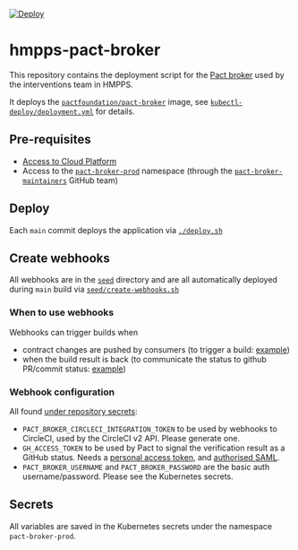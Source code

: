 [![Deploy](https://github.com/ministryofjustice/hmpps-pact-broker/actions/workflows/publish.yml/badge.svg)](https://github.com/ministryofjustice/hmpps-pact-broker/actions/workflows/publish.yml)

# hmpps-pact-broker

This repository contains the deployment script for the [Pact broker](https://docs.pact.io/pact_broker)
used by the interventions team in HMPPS.

It deploys the [`pactfoundation/pact-broker`](https://hub.docker.com/r/pactfoundation/pact-broker) image,
see [`kubectl-deploy/deployment.yml`](kubectl-deploy/deployment.yml) for details.

## Pre-requisites

- [Access to Cloud Platform](https://user-guide.cloud-platform.service.justice.gov.uk/documentation/getting-started/kubectl-config.html#authentication)
- Access to the [`pact-broker-prod`](https://github.com/ministryofjustice/cloud-platform-environments/tree/8eef196708c5fd07c3fe1ba1fe2f95dbcefcb567/namespaces/live-1.cloud-platform.service.justice.gov.uk/pact-broker-prod) namespace
  (through the [`pact-broker-maintainers`](https://github.com/orgs/ministryofjustice/teams/pact-broker-maintainers) GitHub team)

## Deploy

Each `main` commit deploys the application via [`./deploy.sh`](./deploy.sh)

## Create webhooks

All webhooks are in the [`seed`](./seed) directory and are all automatically deployed
during `main` build via [`seed/create-webhooks.sh`](./seed/create-webhooks.sh)

### When to use webhooks

Webhooks can trigger builds when

- contract changes are pushed by consumers (to trigger a build: [example](seed/webhook-interventions-service.json))
- when the build result is back (to communicate the status to github PR/commit status: [example](seed/webhook-interventions-ui-feedback.json))

### Webhook configuration

All found [under repository secrets](https://github.com/ministryofjustice/hmpps-pact-broker/settings/secrets/actions):

- `PACT_BROKER_CIRCLECI_INTEGRATION_TOKEN` to be used by webhooks to CircleCI, used by the CircleCI v2 API. Please generate one.
- `GH_ACCESS_TOKEN` to be used by Pact to signal the verification result as a GitHub status. Needs a [personal access token][pat], and [authorised SAML][saml].
- `PACT_BROKER_USERNAME` and `PACT_BROKER_PASSWORD` are the basic auth username/password. Please see the Kubernetes secrets.

## Secrets

All variables are saved in the Kubernetes secrets under the namespace `pact-broker-prod`.

[pat]: https://docs.github.com/en/github/authenticating-to-github/keeping-your-account-and-data-secure/creating-a-personal-access-token
[saml]: https://docs.github.com/en/github/authenticating-to-github/authenticating-with-saml-single-sign-on/authorizing-a-personal-access-token-for-use-with-saml-single-sign-on
